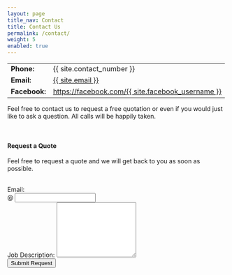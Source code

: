 ```yaml
---
layout: page
title_nav: Contact
title: Contact Us
permalink: /contact/
weight: 5
enabled: true
---
```


<div class="table-responsive">
  <table class="table">
    <tr>
      <td><strong>Phone:</strong></td>
      <td>{{ site.contact_number }}</td>
    </tr>
    <tr>
      <td><strong>Email:</strong></td>
      <td><a href="mailto:{{ site.email }}?subject=[MFC Bricklaying Website Enquiry]">{{ site.email }}</a></td>
    </tr>
    <tr>
      <td><strong>Facebook:</strong></td>
      <td><a href="https://facebook.com/{{ site.facebook_username }}">https://facebook.com/{{ site.facebook_username }}</a></td>
    </tr>
  </table>
</div>

<p>
  Feel free to contact us to request a free quotation or even if you would just like to ask a question. All calls will be happily taken.
</p><br />

<h4>Request a Quote</h4>
<p>Feel free to request a quote and we will get back to you as soon as possible.</p><br />

<form action="//formspree.io/{{ site.email }}" method="POST">
  <div class="form-group">
    <label for="email">Email:</label>
    <div class="input-group">
      <span class="input-group-addon" id="basic-addon1">@</span>
      <input type="email" class="form-control" name="_replyto">
    </div>
  </div>
  <div class="form-group">
    <label for="email">Job Description:</label>
    <textarea name="body" class="form-control" rows="8"></textarea>
  </div>

  <input type="submit" class="btn btn-success" value="Submit Request">
</form>
